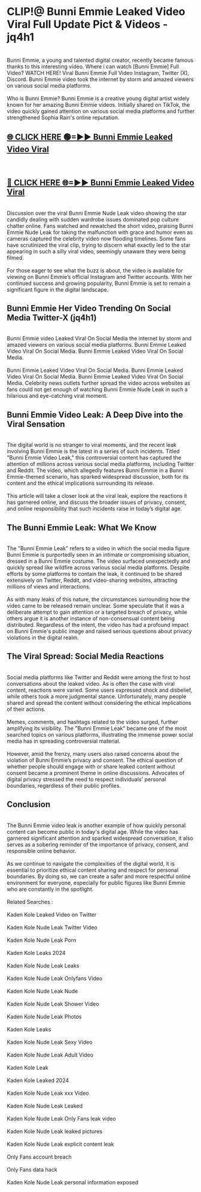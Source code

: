# CLIP!@ Bunni Emmie Leaked Video Viral Full Update Pict & Videos - jq4h1
<br>
Bunni Emmie, a young and talented digital creator, recently became famous thanks to this interesting video. Where i can watch [Bunni Emmie] Full Video? WATCH HERE! Viral Bunni Emmie Full Video Instagram, Twitter (X), Discord. Bunni Emmie video took the internet by storm and amazed viewers on various social media platforms.
<br><br>
Who is Bunni Emmie? Bunni Emmie is a creative young digital artist widely known for her amazing Bunni Emmie videos. Initially shared on TikTok, the video quickly gained attention on various social media platforms and further strengthened Sophia Rain's online reputation.
<br>
<h2><a href="https://bestclip.site?title=Bunni_Emmie">🌐 CLICK HERE 🟢=►► Bunni Emmie Leaked Video Viral</a></h2>
<br>
<h2><a href="https://bestclip.site?title=Bunni_Emmie">🔴 CLICK HERE 🌐=►► Bunni Emmie Leaked Video Viral</a></h2>
<br>
Discussion over the viral Bunni Emmie Nude Leak video showing the star candidly dealing with sudden wardrobe issues dominated pop culture chatter online. Fans watched and rewatched the short video, praising Bunni Emmie Nude Leak for taking the malfunction with grace and humor even as cameras captured the celebrity video now flooding timelines. Some fans have scrutinized the viral clip, trying to discern what exactly led to the star appearing in such a silly viral video, seemingly unaware they were being filmed.
<br><br>
For those eager to see what the buzz is about, the video is available for viewing on Bunni Emmie’s official Instagram and Twitter accounts. With her continued success and growing popularity, Bunni Emmie is set to remain a significant figure in the digital landscape.
<br>
<h2>Bunni Emmie Her Video Trending On Social Media Twitter-X (jq4h1)</h2>
<br>
Bunni Emmie video Leaked Viral On Social Media the internet by storm and amazed viewers on various social media platforms. Bunni Emmie Leaked Video Viral On Social Media. Bunni Emmie Leaked Video Viral On Social Media.
<br><br>
Bunni Emmie Leaked Video Viral On Social Media. Bunni Emmie Leaked Video Viral On Social Media. Bunni Emmie Leaked Video Viral On Social Media. Celebrity news outlets further spread the video across websites as fans could not get enough of watching Bunni Emmie Nude Leak in such a hilarious and eye-catching viral moment.
<br>
<h2>Bunni Emmie Video Leak: A Deep Dive into the Viral Sensation</h2>
<br>
The digital world is no stranger to viral moments, and the recent leak involving Bunni Emmie is the latest in a series of such incidents. Titled "Bunni Emmie Video Leak," this controversial content has captured the attention of millions across various social media platforms, including Twitter and Reddit. The video, which allegedly features Bunni Emmie in a Bunni Emmie-themed scenario, has sparked widespread discussion, both for its content and the ethical implications surrounding its release.
<br><br>
This article will take a closer look at the viral leak, explore the reactions it has garnered online, and discuss the broader issues of privacy, consent, and online responsibility that such incidents raise in today’s digital age.
<br>
<h2>The Bunni Emmie Leak: What We Know</h2>
<br>
The "Bunni Emmie Leak" refers to a video in which the social media figure Bunni Emmie is purportedly seen in an intimate or compromising situation, dressed in a Bunni Emmie costume. The video surfaced unexpectedly and quickly spread like wildfire across various social media platforms. Despite efforts by some platforms to contain the leak, it continued to be shared extensively on Twitter, Reddit, and video-sharing websites, attracting millions of views and interactions.
<br><br>
As with many leaks of this nature, the circumstances surrounding how the video came to be released remain unclear. Some speculate that it was a deliberate attempt to gain attention or a targeted breach of privacy, while others argue it is another instance of non-consensual content being distributed. Regardless of the intent, the video has had a profound impact on Bunni Emmie's public image and raised serious questions about privacy violations in the digital realm.
<br>
<h2>The Viral Spread: Social Media Reactions</h2>
<br>
Social media platforms like Twitter and Reddit were among the first to host conversations about the leaked video. As is often the case with viral content, reactions were varied. Some users expressed shock and disbelief, while others took a more judgmental stance. Unfortunately, many people shared and spread the content without considering the ethical implications of their actions.
<br><br>
Memes, comments, and hashtags related to the video surged, further amplifying its visibility. The "Bunni Emmie Leak" became one of the most searched topics on various platforms, illustrating the immense power social media has in spreading controversial material.
<br><br>
However, amid the frenzy, many users also raised concerns about the violation of Bunni Emmie’s privacy and consent. The ethical question of whether people should engage with or share leaked content without consent became a prominent theme in online discussions. Advocates of digital privacy stressed the need to respect individuals' personal boundaries, regardless of their public profiles.
<br>
<h2>Conclusion</h2>
<br>
The Bunni Emmie video leak is another example of how quickly personal content can become public in today's digital age. While the video has garnered significant attention and sparked widespread conversation, it also serves as a sobering reminder of the importance of privacy, consent, and responsible online behavior.
<br><br>
As we continue to navigate the complexities of the digital world, it is essential to prioritize ethical content sharing and respect for personal boundaries. By doing so, we can create a safer and more respectful online environment for everyone, especially for public figures like Bunni Emmie who are constantly in the spotlight.
<br><br>
Related Searches :
<br><br>
Kaden Kole Leaked Video on Twitter
<br><br>
Kaden Kole Nude Leak Twitter Video
<br><br>
Kaden Kole Nude Leak Porn
<br><br>
Kaden Kole Leaks 2024
<br><br>
Kaden Kole Nude Leak Leaks
<br><br>
Kaden Kole Nude Leak Onlyfans Video
<br><br>
Kaden Kole Nude Leak Nude
<br><br>
Kaden Kole Nude Leak Shower Video
<br><br>
Kaden Kole Nude Leak Photos
<br><br>
Kaden Kole Leaks
<br><br>
Kaden Kole Nude Leak Sexy Video
<br><br>
Kaden Kole Nude Leak Adult Video
<br><br>
Kaden Kole Leak
<br><br>
Kaden Kole Leaked 2024
<br><br>
Kaden Kole Nude Leak xxx Video
<br><br>
Kaden Kole Nude Leak Leaked
<br><br>
Kaden Kole Nude Leak Only Fans leak video
<br><br>
Kaden Kole Nude Leak leaked pictures
<br><br>
Kaden Kole Nude Leak explicit content leak
<br><br>
Only Fans account breach
<br><br>
Only Fans data hack
<br><br>
Kaden Kole Nude Leak personal information exposed